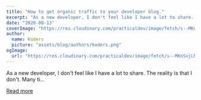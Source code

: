 ```yaml
---
title: "How to get organic traffic to your developer blog."
excerpt: "As a new developer, I don't feel like I have a lot to share.   The reality is that I don't.   Many ti..."
date: "2020-08-13"
coverImage: "https://res.cloudinary.com/practicaldev/image/fetch/s--MKnSvjLN--/c_imagga_scale,f_auto,fl_progressive,h_420,q_auto,w_1000/https://dev-to-uploads.s3.amazonaws.com/i/f7elcgcv9zhe0pr9yjty.png"
author:
  name: Koders
  picture: "assets/blog/authors/koders.png"
ogImage:
  url: "https://res.cloudinary.com/practicaldev/image/fetch/s--MKnSvjLN--/c_imagga_scale,f_auto,fl_progressive,h_420,q_auto,w_1000/https://dev-to-uploads.s3.amazonaws.com/i/f7elcgcv9zhe0pr9yjty.png"
---
```


As a new developer, I don't feel like I have a lot to share. The reality is that I don't. Many ti...

[Read more](https://dev.to/cwraytech/how-to-get-organic-traffic-to-your-developer-blog-go4)
